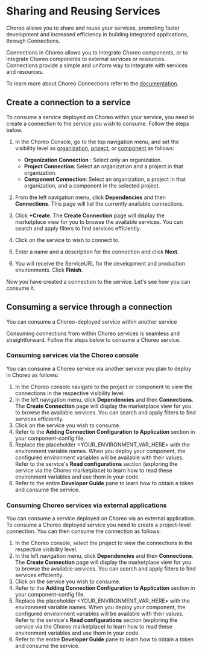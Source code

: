 # Sharing and Reusing Services

Choreo allows you to share and reuse your services, promoting faster development and increased efficiency in building integrated applications, through Connections.

Connections in Choreo allows you to integrate Choreo components, or to integrate Choreo components to external services or resources. Connections provide a simple and uniform way to integrate with services and resources.

To learn more about Choreo Connections refer to the [documentation](../choreo-concepts/connections.md).

## Create a connection to a service

To consume a service deployed on Choreo within your service, you need to create a connection to the service you wish to consume. Follow the steps below.

1. In the Choreo Console, go to the top navigation menu, and set the visibility level as [organization](../choreo-concepts/connections.md#organization-connections), [project](../choreo-concepts/connections.md#project-connections), or [component](../choreo-concepts/connections.md#component-connections) as follows: 

    - **Organization Connection** : Select only an organization.
    - **Project Connection**: Select an organization and a project in that organization. 
    - **Component Connection**: Select an organization, a project in that organization, and a component in the selected project. 

2. From the left navigation menu, click **Dependencies**  and then **Connections**. This page will list the currently available connections.
3. Click **+Create**. The **Create Connection** page will display the marketplace view for you to browse the available services. You can search and apply filters to find services efficiently.
4. Click on the service to wish to connect to. 
5. Enter a name and a description for the connection and click **Next**.
6. You will receive the ServiceURL for the development and production environments. Click **Finish**.

Now you have created a connection to the service. Let's see how you can consume it. 

## Consuming a service through a connection

You can consume a Choreo-deployed service within another service

Consuming connections from within Choreo services is seamless and straightforward. Follow the steps below to consume a Choreo service. 

### Consuming services via the Choreo console

You can consume a Choreo service via another service you plan to deploy in Choreo as follows: 

1. In the Choreo console navigate to the project or component to view the connections in the respective visibility level.
2. In the left navigation menu, click **Dependencies** and then **Connections**. The **Create Connection** page will display the marketplace view for you to browse the available services. You can search and apply filters to find services efficiently.
3. Click on the service you wish to consume. 
4. Refer to the **Adding Connection Configuration to Application** section in your component-config file. 
5. Replace the placeholder <YOUR_ENVIRONMENT_VAR_HERE> with the environment variable names. When you deploy your component, the configured environment variables will be available with their values. Refer to the service's **Read configurations** section (exploring the service via the Choreo marketplace) to learn how to read these environment variables and use them in your code.  
6. Refer to the entire **Developer Guide** pane to learn how to obtain a token and consume the service.

### Consuming Choreo services via external applications

You can consume a service deployed on Choreo via an external application. To consume a Choreo deployed service you need to create a project-level connection. You can then consume the connection as follows: 

1. In the Choreo console, select the project to view the connections in the respective visibility level.
2. In the left navigation menu, click **Dependencies** and then **Connections**. The **Create Connection** page will display the marketplace view for you to browse the available services. You can search and apply filters to find services efficiently.
3. Click on the service you wish to consume. 
4. Refer to the **Adding Connection Configuration to Application** section in your component-config file. 
5. Replace the placeholder <YOUR_ENVIRONMENT_VAR_HERE> with the environment variable names. When you deploy your component, the configured environment variables will be available with their values. Refer to the service's **Read configurations** section (exploring the service via the Choreo marketplace) to learn how to read these environment variables and use them in your code.  
6. Refer to the entire **Developer Guide** pane to learn how to obtain a token and consume the service.
